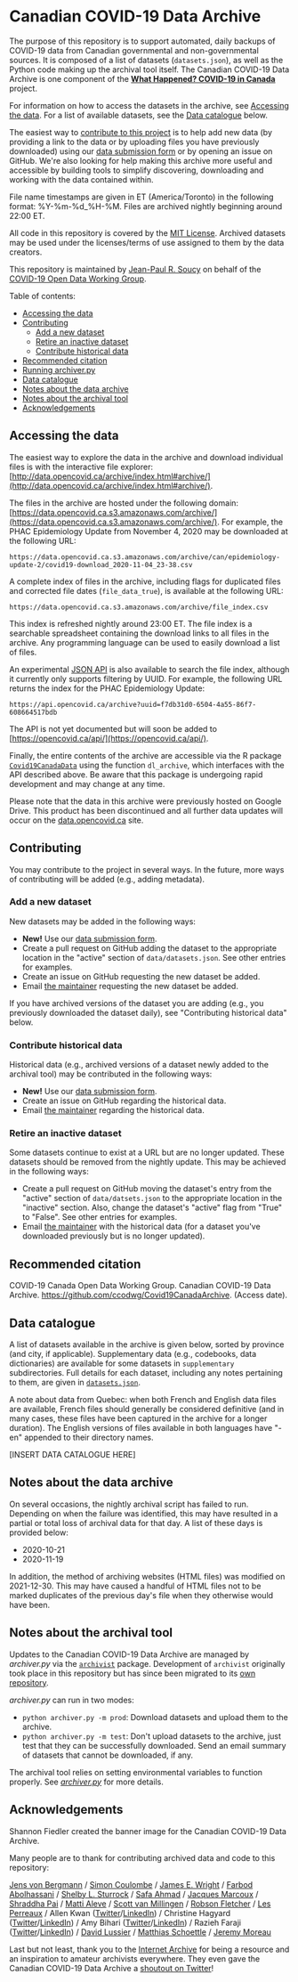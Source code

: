 # Canadian COVID-19 Data Archive

The purpose of this repository is to support automated, daily backups of COVID-19 data from Canadian governmental and non-governmental sources. It is composed of a list of datasets (`datasets.json`), as well as the Python code making up the archival tool itself. The Canadian COVID-19 Data Archive is one component of the **[What Happened? COVID-19 in Canada](https://whathappened.coronavirus.icu/)** project.

For information on how to access the datasets in the archive, see [Accessing the data](#accessing-the-data). For a list of available datasets, see the [Data catalogue](#data-catalogue) below.

The easiest way to [contribute to this project](#contributing) is to help add new data (by providing a link to the data or by uploading files you have previously downloaded) using our [data submission form](https://docs.google.com/forms/d/e/1FAIpQLSeiUd415u_qdqNwNHVEeA_6KCEMRJhXJSL9_9i1UvLDN3LGQA/viewform?usp=sf_link) or by opening an issue on GitHub. We're also looking for help making this archive more useful and accessible by building tools to simplify discovering, downloading and working with the data contained within.

File name timestamps are given in ET (America/Toronto) in the following format: %Y-%m-%d_%H-%M. Files are archived nightly beginning around 22:00 ET.

All code in this repository is covered by the [MIT License](https://github.com/ccodwg/Covid19CanadaArchive/blob/master/LICENSE). Archived datasets may be used under the licenses/terms of use assigned to them by the data creators.

This repository is maintained by [Jean-Paul R. Soucy](https://jeanpaulsoucy.com/) on behalf of the [COVID-19 Open Data Working Group](https://opencovid.ca/).

Table of contents:

* [Accessing the data](#accessing-the-data)
* [Contributing](#contributing)
  * [Add a new dataset](#add-a-new-dataset)
  * [Retire an inactive dataset](#retire-an-inactive-dataset)
  * [Contribute historical data](#contribute-historical-data)
* [Recommended citation](#recommended-citation)
* [Running archiver.py](#running-archiverpy)
* [Data catalogue](#data-catalogue)
* [Notes about the data archive](#notes-about-the-data-archive)
* [Notes about the archival tool](#notes-about-the-archival-tool)
* [Acknowledgements](#acknowledgements)

## Accessing the data

The easiest way to explore the data in the archive and download individual files is with the interactive file explorer: [http://data.opencovid.ca/archive/index.html#archive/](http://data.opencovid.ca/archive/index.html#archive/).

The files in the archive are hosted under the following domain: [https://data.opencovid.ca.s3.amazonaws.com/archive/](https://data.opencovid.ca.s3.amazonaws.com/archive/). For example, the PHAC Epidemiology Update from November 4, 2020 may be downloaded at the following URL:

```
https://data.opencovid.ca.s3.amazonaws.com/archive/can/epidemiology-update-2/covid19-download_2020-11-04_23-38.csv
```

A complete index of files in the archive, including flags for duplicated files and corrected file dates (`file_data_true`), is available at the following URL:

```
https://data.opencovid.ca.s3.amazonaws.com/archive/file_index.csv
```

This index is refreshed nightly around 23:00 ET. The file index is a searchable spreadsheet containing the download links to all files in the archive. Any programming language can be used to easily download a list of files.

An experimental [JSON API](https://api.opencovid.ca/archive) is also available to search the file index, although it currently only supports filtering by UUID. For example, the following URL returns the index for the PHAC Epidemiology Update:

```
https://api.opencovid.ca/archive?uuid=f7db31d0-6504-4a55-86f7-608664517bdb
```

The API is not yet documented but will soon be added to [https://opencovid.ca/api/](https://opencovid.ca/api/).

Finally, the entire contents of the archive are accessible via the R package [`Covid19CanadaData`](https://github.com/ccodwg/Covid19CanadaData) using the function `dl_archive`, which interfaces with the API described above. Be aware that this package is undergoing rapid development and may change at any time.

Please note that the data in this archive were previously hosted on Google Drive. This product has been discontinued and all further data updates will occur on the [data.opencovid.ca](http://data.opencovid.ca/archive/index.html#archive/) site.

## Contributing

You may contribute to the project in several ways. In the future, more ways of contributing will be added (e.g., adding metadata).

### Add a new dataset

New datasets may be added in the following ways:

* **New!** Use our [data submission form](https://docs.google.com/forms/d/e/1FAIpQLSeiUd415u_qdqNwNHVEeA_6KCEMRJhXJSL9_9i1UvLDN3LGQA/viewform?usp=sf_link).
* Create a pull request on GitHub adding the dataset to the appropriate location in the "active" section of `data/datasets.json`. See other entries for examples.
* Create an issue on GitHub requesting the new dataset be added.
* Email [the maintainer](https://jeanpaulsoucy.com/) requesting the new dataset be added.

If you have archived versions of the dataset you are adding (e.g., you previously downloaded the dataset daily), see "Contributing historical data" below.

### Contribute historical data

Historical data (e.g., archived versions of a dataset newly added to the archival tool) may be contributed in the following ways:

* **New!** Use our [data submission form](https://docs.google.com/forms/d/e/1FAIpQLSeiUd415u_qdqNwNHVEeA_6KCEMRJhXJSL9_9i1UvLDN3LGQA/viewform?usp=sf_link).
* Create an issue on GitHub regarding the historical data.
* Email [the maintainer](https://jeanpaulsoucy.com/) regarding the historical data.

### Retire an inactive dataset

Some datasets continue to exist at a URL but are no longer updated. These datasets should be removed from the nightly update. This may be achieved in the following ways:

* Create a pull request on GitHub moving the dataset's entry from the "active" section of `data/datsets.json` to the appropriate location in the "inactive" section. Also, change the dataset's "active" flag from "True" to "False". See other entries for examples.
* Email [the maintainer](https://jeanpaulsoucy.com/) with the historical data (for a dataset you've downloaded previously but is no longer updated).

## Recommended citation

COVID-19 Canada Open Data Working Group. Canadian COVID-19 Data Archive. https://github.com/ccodwg/Covid19CanadaArchive. (Access date).

## Data catalogue

A list of datasets available in the archive is given below, sorted by province (and city, if applicable). Supplementary data (e.g., codebooks, data dictionaries) are available for some datasets in `supplementary` subdirectories. Full details for each dataset, including any notes pertaining to them, are given in [`datasets.json`](https://github.com/ccodwg/Covid19CanadaArchive/blob/master/datasets.json).

A note about data from Quebec: when both French and English data files are available, French files should generally be considered definitive (and in many cases, these files have been captured in the archive for a longer duration). The English versions of files available in both languages have "-en" appended to their directory names.

[INSERT DATA CATALOGUE HERE]

## Notes about the data archive

On several occasions, the nightly archival script has failed to run. Depending on when the failure was identified, this may have resulted in a partial or total loss of archival data for that day. A list of these days is provided below:

* 2020-10-21
* 2020-11-19

In addition, the method of archiving websites (HTML files) was modified on 2021-12-30. This may have caused a handful of HTML files not to be marked duplicates of the previous day's file when they otherwise would have been.

## Notes about the archival tool

Updates to the Canadian COVID-19 Data Archive are managed by *archiver.py* via the [`archivist`](https://github.com/jeanpaulrsoucy/archivist) package. Development of `archivist` originally took place in this repository but has since been migrated to its [own repository](https://github.com/jeanpaulrsoucy/archivist).

*archiver.py* can run in two modes:
* `python archiver.py -m prod`: Download datasets and upload them to the archive.
* `python archiver.py -m test`: Don't upload datasets to the archive, just test that they can be successfully downloaded. Send an email summary of datasets that cannot be downloaded, if any.

The archival tool relies on setting environmental variables to function properly. See [*archiver.py*](https://github.com/ccodwg/Covid19CanadaArchive/blob/master/archiver.py) for more details.

## Acknowledgements

Shannon Fiedler created the banner image for the Canadian COVID-19 Data Archive.

Many people are to thank for contributing archived data and code to this repository:

[Jens von Bergmann](https://github.com/mountainMath) / [Simon Coulombe](https://github.com/simoncoulombe) / [James E. Wright](https://twitter.com/JWright159) / [Farbod Abolhassani](https://github.com/farbodab) / [Shelby L. Sturrock](https://twitter.com/shelbysturrock) / [Safa Ahmad](https://twitter.com/birdseye47) / [Jacques Marcoux](https://twitter.com/jacquesmarcoux) / [Shraddha Pai](https://twitter.com/spaiglass) / [Matti Aleve](https://twitter.com/maleve) / [Scott van Millingen](https://github.com/svmillin) / [Robson Fletcher](https://twitter.com/CBCFletch) / [Les Perreaux](https://twitter.com/perreaux) / Allen Kwan ([Twitter](https://twitter.com/allenkwan)/[LinkedIn](https://www.linkedin.com/in/allen-kwan/)) / Christine Hagyard ([Twitter](https://twitter.com/ChrisHagyard)/[LinkedIn](https://www.linkedin.com/in/christine-hagyard/))
 / Amy Bihari ([Twitter](https://twitter.com/AmyBihari)/[LinkedIn](https://www.linkedin.com/in/amy-bihari/)) / Razieh Faraji ([Twitter](https://twitter.com/raziehfaraji)/[LinkedIn](https://www.linkedin.com/in/raziehfaraji/)) / [David Lussier](https://twitter.com/LussiD) / [Matthias Schoettle](https://github.com/mschoettle) / [Jeremy Moreau](https://github.com/jeremymoreau)

 Last but not least, thank you to the [Internet Archive](https://archive.org/) for being a resource and an inspiration to amateur archivists everywhere. They even gave the Canadian COVID-19 Data Archive a [shoutout on Twitter](https://twitter.com/internetarchive/status/1420041682125426691)!
